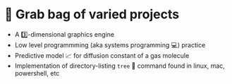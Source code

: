 # :circus_tent: Grab bag of varied projects 
* A :three:-dimensional graphics engine
* Low level programmming (aka systems programming :computer:) practice
* Predictive model :chart_with_upwards_trend: for diffusion constant of a gas molecule
* Implementation of directory-listing `tree` :evergreen_tree: command found in linux, mac, powershell, etc
